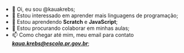 - 👋 Oi, eu sou @kauakrebs;
- 👀 Estou interessado em aprender mais linguagens de programação;
- 🌱 Estou aprendendo **Scratch** e **JavaScript**;
- 💞️ Estou procurando colaborar em minhas aulas;
- 📫 Como chegar até mim, meu email para contato _**kaua.krebs@escola.pr.gov.br**_;
